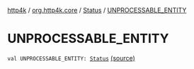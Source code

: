 [http4k](../../index.md) / [org.http4k.core](../index.md) / [Status](index.md) / [UNPROCESSABLE_ENTITY](./-u-n-p-r-o-c-e-s-s-a-b-l-e_-e-n-t-i-t-y.md)

# UNPROCESSABLE_ENTITY

`val UNPROCESSABLE_ENTITY: `[`Status`](index.md) [(source)](https://github.com/http4k/http4k/blob/master/http4k-core/src/main/kotlin/org/http4k/core/Status.kt#L52)